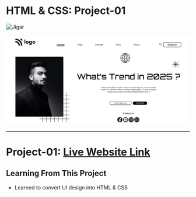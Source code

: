 # HTML & CSS: Project-01

![Jigar](https://img.shields.io/badge/By-Jigarkumar--Soni-green)  

![Project-Image](./screenshot/project-image.PNG)

***

# Project-01: [Live Website Link](https://live-project-01.netlify.app/)

## Learning From This Project
 - Learned to convert UI design into HTML & CSS



